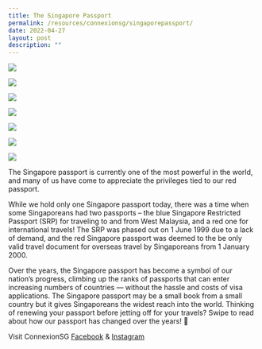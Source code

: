 ```yaml
---
title: The Singapore Passport
permalink: /resources/connexionsg/singaporepassport/
date: 2022-04-27
layout: post
description: ""
---
```

![](/images/connexionsg/2022/Panel%201-%20v1.png)

![](/images/connexionsg/2022/Panel%202-%20v1.png)

![](/images/connexionsg/2022/Panel%203-%20v1.png)

![](/images/connexionsg/2022/Panel%204-%20v1.png)

![](/images/connexionsg/2022/Panel%205%20-%20v1.png)

![](/images/connexionsg/2022/Panel%206-%20v1.png)

![](/images/connexionsg/2022/Panel%207-%20v1.png)

The Singapore passport is currently one of the most powerful in the world, and many of us have come to appreciate the privileges tied to our red passport.

While we hold only one Singapore passport today, there was a time when some Singaporeans had two passports – the blue Singapore Restricted Passport (SRP) for traveling to and from West Malaysia, and a red one for international travels! The SRP was phased out on 1 June 1999 due to a lack of demand, and the red Singapore passport was deemed to the be only valid travel document for overseas travel by Singaporeans from 1 January 2000.

Over the years, the Singapore passport has become a symbol of our nation’s progress, climbing up the ranks of passports that can enter increasing numbers of countries — without the hassle and costs of visa applications. The Singapore passport may be a small book from a small country but it gives Singaporeans the widest reach into the world.
Thinking of renewing your passport before jetting off for your travels? Swipe to read about how our passport has changed over the years! 🛫


Visit ConnexionSG [Facebook](https://www.facebook.com/ConnexionSG) & [Instagram](https://www.instagram.com/connexionsg/)